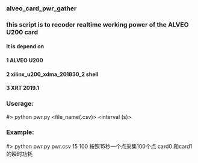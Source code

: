 ### alveo_card_pwr_gather
### this script is to recoder realtime working power of the ALVEO U200 card
#### It is depend on
####  1 ALVEO U200
####  2 xilinx_u200_xdma_201830_2 shell 
#### 3 XRT 2019.1
  
### Userage:
#> python pwr.py <file_name(.csv)> <interval (s)> <counter>
### Example:
#> python pwr.py pwr.csv 15 100
按照15秒一个点采集100个点 card0 和card1 的瞬时功耗

